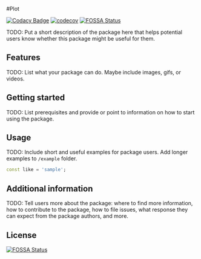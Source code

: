 <!--
This README describes the package. If you publish this package to pub.dev,
this README's contents appear on the landing page for your package.

For information about how to write a good package README, see the guide for
[writing package pages](https://dart.dev/guides/libraries/writing-package-pages).

For general information about developing packages, see the Dart guide for
[creating packages](https://dart.dev/guides/libraries/create-library-packages)
and the Flutter guide for
[developing packages and plugins](https://flutter.dev/developing-packages).
-->

#Plot

[![Codacy Badge](https://api.codacy.com/project/badge/Grade/344d9477c68c433bb7bde1fc17815701)](https://app.codacy.com/gh/Coders-Asylum/plot?utm_source=github.com&utm_medium=referral&utm_content=Coders-Asylum/plot&utm_campaign=Badge_Grade)
[![codecov](https://codecov.io/gh/Coders-Asylum/plot/graph/badge.svg?token=JYsuCxnZw7)](https://codecov.io/gh/Coders-Asylum/plot)
[![FOSSA Status](https://app.fossa.com/api/projects/git%2Bgithub.com%2FCoders-Asylum%2Fplot.svg?type=shield)](https://app.fossa.com/projects/git%2Bgithub.com%2FCoders-Asylum%2Fplot?ref=badge_shield)



TODO: Put a short description of the package here that helps potential users
know whether this package might be useful for them.

## Features
TODO: List what your package can do. Maybe include images, gifs, or videos.

## Getting started

TODO: List prerequisites and provide or point to information on how to
start using the package.

## Usage

TODO: Include short and useful examples for package users. Add longer examples
to `/example` folder.

```dart
const like = 'sample';
```

## Additional information

TODO: Tell users more about the package: where to find more information, how to
contribute to the package, how to file issues, what response they can expect
from the package authors, and more.


## License
[![FOSSA Status](https://app.fossa.com/api/projects/git%2Bgithub.com%2FCoders-Asylum%2Fplot.svg?type=large)](https://app.fossa.com/projects/git%2Bgithub.com%2FCoders-Asylum%2Fplot?ref=badge_large)
